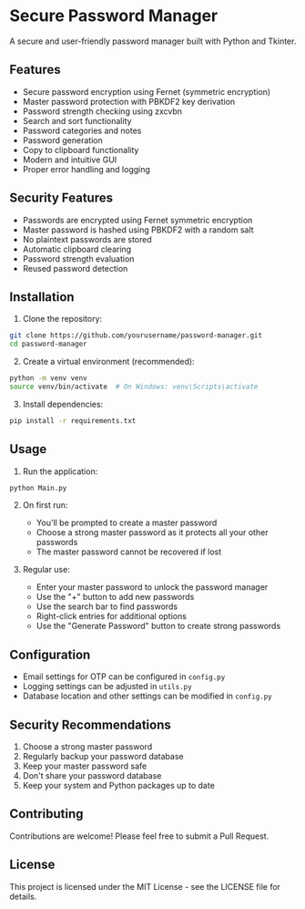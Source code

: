 # Secure Password Manager

A secure and user-friendly password manager built with Python and Tkinter.

## Features

- Secure password encryption using Fernet (symmetric encryption)
- Master password protection with PBKDF2 key derivation
- Password strength checking using zxcvbn
- Search and sort functionality
- Password categories and notes
- Password generation
- Copy to clipboard functionality
- Modern and intuitive GUI
- Proper error handling and logging

## Security Features

- Passwords are encrypted using Fernet symmetric encryption
- Master password is hashed using PBKDF2 with a random salt
- No plaintext passwords are stored
- Automatic clipboard clearing
- Password strength evaluation
- Reused password detection

## Installation

1. Clone the repository:
```bash
git clone https://github.com/yourusername/password-manager.git
cd password-manager
```

2. Create a virtual environment (recommended):
```bash
python -m venv venv
source venv/bin/activate  # On Windows: venv\Scripts\activate
```

3. Install dependencies:
```bash
pip install -r requirements.txt
```

## Usage

1. Run the application:
```bash
python Main.py
```

2. On first run:
   - You'll be prompted to create a master password
   - Choose a strong master password as it protects all your other passwords
   - The master password cannot be recovered if lost

3. Regular use:
   - Enter your master password to unlock the password manager
   - Use the "+" button to add new passwords
   - Use the search bar to find passwords
   - Right-click entries for additional options
   - Use the "Generate Password" button to create strong passwords

## Configuration

- Email settings for OTP can be configured in `config.py`
- Logging settings can be adjusted in `utils.py`
- Database location and other settings can be modified in `config.py`

## Security Recommendations

1. Choose a strong master password
2. Regularly backup your password database
3. Keep your master password safe
4. Don't share your password database
5. Keep your system and Python packages up to date

## Contributing

Contributions are welcome! Please feel free to submit a Pull Request.

## License

This project is licensed under the MIT License - see the LICENSE file for details. 